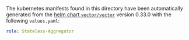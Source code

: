 The kubernetes manifests found in this directory have been automatically generated
from the [helm chart `vector/vector`](https://github.com/vectordotdev/helm-charts/tree/master/charts/vector)
version 0.33.0 with the following `values.yaml`:

```yaml
role: Stateless-Aggregator
```
